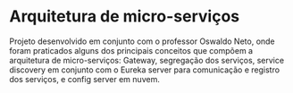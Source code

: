 # Arquitetura de micro-serviços



Projeto desenvolvido em conjunto com o professor Oswaldo Neto, onde foram praticados alguns dos principais conceitos que compõem a arquitetura de micro-serviços: Gateway, segregação dos serviços, service discovery em conjunto com o Eureka server para comunicação e registro dos serviços, e config server em nuvem.
